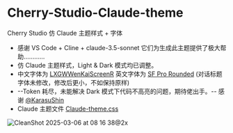 # Cherry-Studio-Claude-theme
Cherry Studio 仿 Claude 主题样式 + 字体
- 感谢 VS Code + Cline + claude-3.5-sonnet 它们为生成此主题提供了极大帮助…………
- 仿 Claude 主题样式，Light & Dark 模式均已调整。
- 中文字体为 [LXGWWenKaiScreenR](https://github.com/lxgw/LxgwWenKai-Screen/releases)  英文字体为 [SF Pro Rounded](https://developer.apple.com/fonts/)  (对话标题字体未修改，修改后更小，不如保持原样)
- --Token 耗尽，未能解决 Dark 模式下代码不高亮的问题，期待佬出手。-- 感谢 [@KarasuShin](https://github.com/igeekbb/Cherry-Studio-Claude-theme/pull/3)
- Claude 主题文件 [Claude-theme.css](https://github.com/igeekbb/Cherry-Studio-Claude-theme/blob/main/Claude-theme.css)

![CleanShot 2025-03-06 at 08 16 38@2x](https://github.com/user-attachments/assets/2562c6ef-7e11-4c5a-9e79-a3007e3d7771)
